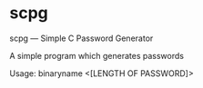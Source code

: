 # scpg
scpg — Simple C Password Generator

A simple program which generates passwords

Usage: binaryname <[LENGTH OF PASSWORD]>
